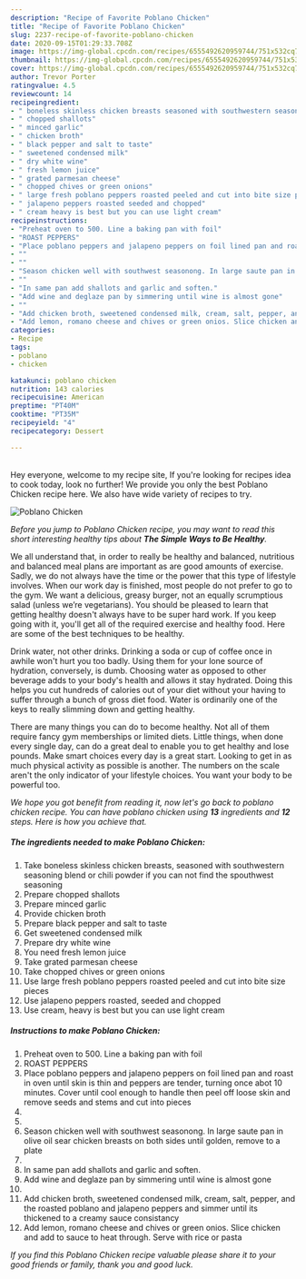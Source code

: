 ```yaml
---
description: "Recipe of Favorite Poblano Chicken"
title: "Recipe of Favorite Poblano Chicken"
slug: 2237-recipe-of-favorite-poblano-chicken
date: 2020-09-15T01:29:33.708Z
image: https://img-global.cpcdn.com/recipes/6555492620959744/751x532cq70/poblano-chicken-recipe-main-photo.jpg
thumbnail: https://img-global.cpcdn.com/recipes/6555492620959744/751x532cq70/poblano-chicken-recipe-main-photo.jpg
cover: https://img-global.cpcdn.com/recipes/6555492620959744/751x532cq70/poblano-chicken-recipe-main-photo.jpg
author: Trevor Porter
ratingvalue: 4.5
reviewcount: 14
recipeingredient:
- " boneless skinless chicken breasts seasoned with southwestern seasoning blend or chili powder if you can not find the spouthwest seasoning"
- " chopped shallots"
- " minced garlic"
- " chicken broth"
- " black pepper and salt to taste"
- " sweetened condensed milk"
- " dry white wine"
- " fresh lemon juice"
- " grated parmesan cheese"
- " chopped chives or green onions"
- " large fresh poblano peppers roasted peeled and cut into bite size pieces"
- " jalapeno peppers roasted seeded and chopped"
- " cream heavy is best but you can use light cream"
recipeinstructions:
- "Preheat oven to 500. Line a baking pan with foil"
- "ROAST PEPPERS"
- "Place poblano peppers and jalapeno peppers on foil lined pan and roast in oven until skin is thin and peppers are tender, turning once abot 10 minutes. Cover until cool enough to handle then peel off loose skin and remove seeds and stems and cut into pieces"
- ""
- ""
- "Season chicken well with southwest seasonong. In large saute pan in olive oil sear chicken breasts on both sides until golden, remove to a plate"
- ""
- "In same pan add shallots and garlic and soften."
- "Add wine and deglaze pan by simmering until wine is almost gone"
- ""
- "Add chicken broth, sweetened condensed milk, cream, salt, pepper, and the roasted poblano and jalapeno peppers and simmer until its thickened to a creamy sauce consistancy"
- "Add lemon, romano cheese and chives or green onios. Slice chicken and add to sauce to heat through. Serve with rice or pasta"
categories:
- Recipe
tags:
- poblano
- chicken

katakunci: poblano chicken 
nutrition: 143 calories
recipecuisine: American
preptime: "PT40M"
cooktime: "PT35M"
recipeyield: "4"
recipecategory: Dessert

---
```

<br>
Hey everyone, welcome to my recipe site, If you're looking for recipes idea to cook today, look no further! We provide you only the best Poblano Chicken recipe here. We also have wide variety of recipes to try.
<br>


![Poblano Chicken](https://img-global.cpcdn.com/recipes/6555492620959744/751x532cq70/poblano-chicken-recipe-main-photo.jpg)

<i>Before you jump to Poblano Chicken recipe, you may want to read this short interesting healthy tips about <strong>The Simple Ways to Be Healthy</strong>.</i>

We all understand that, in order to really be healthy and balanced, nutritious and balanced meal plans are important as are good amounts of exercise. Sadly, we do not always have the time or the power that this type of lifestyle involves. When our work day is finished, most people do not prefer to go to the gym. We want a delicious, greasy burger, not an equally scrumptious salad (unless we’re vegetarians). You should be pleased to learn that getting healthy doesn't always have to be super hard work. If you keep going with it, you'll get all of the required exercise and healthy food. Here are some of the best techniques to be healthy.

Drink water, not other drinks. Drinking a soda or cup of coffee once in awhile won't hurt you too badly. Using them for your lone source of hydration, conversely, is dumb. Choosing water as opposed to other beverage adds to your body's health and allows it stay hydrated. Doing this helps you cut hundreds of calories out of your diet without your having to suffer through a bunch of gross diet food. Water is ordinarily one of the keys to really slimming down and getting healthy.

There are many things you can do to become healthy. Not all of them require fancy gym memberships or limited diets. Little things, when done every single day, can do a great deal to enable you to get healthy and lose pounds. Make smart choices every day is a great start. Looking to get in as much physical activity as possible is another. The numbers on the scale aren't the only indicator of your lifestyle choices. You want your body to be powerful too. 


<i>We hope you got benefit from reading it, now let's go back to poblano chicken recipe. You can have poblano chicken using <strong>13</strong> ingredients and <strong>12</strong> steps. Here is how you achieve that.
</i>

##### The ingredients needed to make Poblano Chicken:

1. Take  boneless skinless chicken breasts, seasoned with southwestern seasoning blend or chili powder if you can not find the spouthwest seasoning
1. Prepare  chopped shallots
1. Prepare  minced garlic
1. Provide  chicken broth
1. Prepare  black pepper and salt to taste
1. Get  sweetened condensed milk
1. Prepare  dry white wine
1. You need  fresh lemon juice
1. Take  grated parmesan cheese
1. Take  chopped chives or green onions
1. Use  large fresh poblano peppers roasted peeled and cut into bite size pieces
1. Use  jalapeno peppers roasted, seeded and chopped
1. Use  cream, heavy is best but you can use light cream


##### Instructions to make Poblano Chicken:

1. Preheat oven to 500. Line a baking pan with foil
1. ROAST PEPPERS
1. Place poblano peppers and jalapeno peppers on foil lined pan and roast in oven until skin is thin and peppers are tender, turning once abot 10 minutes. Cover until cool enough to handle then peel off loose skin and remove seeds and stems and cut into pieces
1. 
1. 
1. Season chicken well with southwest seasonong. In large saute pan in olive oil sear chicken breasts on both sides until golden, remove to a plate
1. 
1. In same pan add shallots and garlic and soften.
1. Add wine and deglaze pan by simmering until wine is almost gone
1. 
1. Add chicken broth, sweetened condensed milk, cream, salt, pepper, and the roasted poblano and jalapeno peppers and simmer until its thickened to a creamy sauce consistancy
1. Add lemon, romano cheese and chives or green onios. Slice chicken and add to sauce to heat through. Serve with rice or pasta


<i>If you find this Poblano Chicken recipe valuable please share it to your good friends or family, thank you and good luck.</i>

